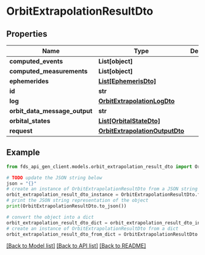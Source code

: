 # OrbitExtrapolationResultDto


## Properties

Name | Type | Description | Notes
------------ | ------------- | ------------- | -------------
**computed_events** | **List[object]** |  | [optional] 
**computed_measurements** | **List[object]** |  | [optional] 
**ephemerides** | [**List[EphemerisDto]**](EphemerisDto.md) |  | [optional] 
**id** | **str** |  | [optional] 
**log** | [**OrbitExtrapolationLogDto**](OrbitExtrapolationLogDto.md) |  | [optional] 
**orbit_data_message_output** | **str** |  | [optional] 
**orbital_states** | [**List[OrbitalStateDto]**](OrbitalStateDto.md) |  | [optional] 
**request** | [**OrbitExtrapolationOutputDto**](OrbitExtrapolationOutputDto.md) |  | [optional] 

## Example

```python
from fds_api_gen_client.models.orbit_extrapolation_result_dto import OrbitExtrapolationResultDto

# TODO update the JSON string below
json = "{}"
# create an instance of OrbitExtrapolationResultDto from a JSON string
orbit_extrapolation_result_dto_instance = OrbitExtrapolationResultDto.from_json(json)
# print the JSON string representation of the object
print(OrbitExtrapolationResultDto.to_json())

# convert the object into a dict
orbit_extrapolation_result_dto_dict = orbit_extrapolation_result_dto_instance.to_dict()
# create an instance of OrbitExtrapolationResultDto from a dict
orbit_extrapolation_result_dto_from_dict = OrbitExtrapolationResultDto.from_dict(orbit_extrapolation_result_dto_dict)
```
[[Back to Model list]](../README.md#documentation-for-models) [[Back to API list]](../README.md#documentation-for-api-endpoints) [[Back to README]](../README.md)


